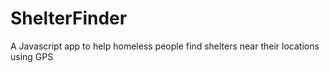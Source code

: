 # ShelterFinder
A Javascript app to help homeless people find shelters near their locations using GPS
